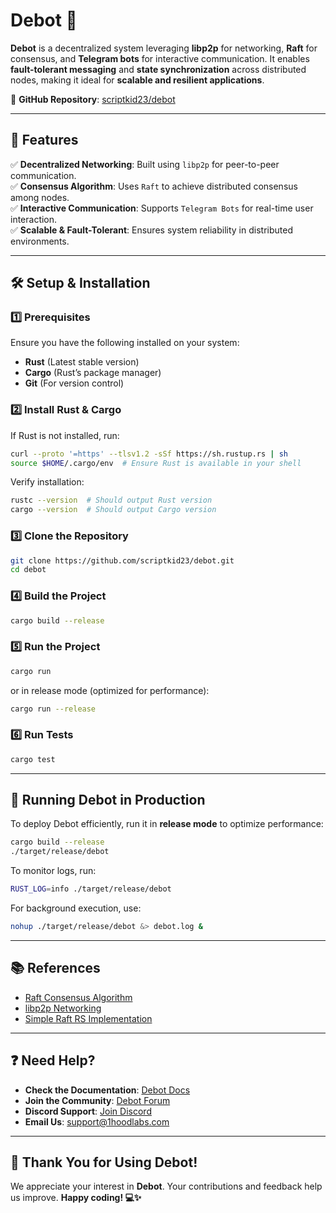 # **Debot** 🚀  

**Debot** is a decentralized system leveraging **libp2p** for networking, **Raft** for consensus, and **Telegram bots** for interactive communication. It enables **fault-tolerant messaging** and **state synchronization** across distributed nodes, making it ideal for **scalable and resilient applications**.  

🔗 **GitHub Repository**: [scriptkid23/debot](https://github.com/scriptkid23/debot)  

---

## **📌 Features**  

✅ **Decentralized Networking**: Built using `libp2p` for peer-to-peer communication.  
✅ **Consensus Algorithm**: Uses `Raft` to achieve distributed consensus among nodes.  
✅ **Interactive Communication**: Supports `Telegram Bots` for real-time user interaction.  
✅ **Scalable & Fault-Tolerant**: Ensures system reliability in distributed environments.  

---

## **🛠️ Setup & Installation**  

### **1️⃣ Prerequisites**  

Ensure you have the following installed on your system:  

- **Rust** (Latest stable version)  
- **Cargo** (Rust’s package manager)  
- **Git** (For version control)  

### **2️⃣ Install Rust & Cargo**  

If Rust is not installed, run:  

```bash
curl --proto '=https' --tlsv1.2 -sSf https://sh.rustup.rs | sh
source $HOME/.cargo/env  # Ensure Rust is available in your shell
```

Verify installation:  

```bash
rustc --version  # Should output Rust version
cargo --version  # Should output Cargo version
```

### **3️⃣ Clone the Repository**  

```bash
git clone https://github.com/scriptkid23/debot.git
cd debot
```

### **4️⃣ Build the Project**  

```bash
cargo build --release
```

### **5️⃣ Run the Project**  

```bash
cargo run
```

or in release mode (optimized for performance):  

```bash
cargo run --release
```

### **6️⃣ Run Tests**  

```bash
cargo test
```

---

## **🚀 Running Debot in Production**  

To deploy Debot efficiently, run it in **release mode** to optimize performance:  

```bash
cargo build --release
./target/release/debot
```

To monitor logs, run:  

```bash
RUST_LOG=info ./target/release/debot
```

For background execution, use:  

```bash
nohup ./target/release/debot &> debot.log &
```

---

## **📚 References**  

- [Raft Consensus Algorithm](https://raft.github.io/)  
- [libp2p Networking](https://libp2p.io/)  
- [Simple Raft RS Implementation](https://github.com/simple-raft-rs/raft-rs/blob/master/src/core.rs)  

---

## **❓ Need Help?**  

- **Check the Documentation**: [Debot Docs](https://docs.debot.io)  
- **Join the Community**: [Debot Forum](https://community.debot.io)  
- **Discord Support**: [Join Discord](https://discord.gg/debot)  
- **Email Us**: [support@1hoodlabs.com](mailto:support@1hoodlabs.com)  

---

## **👏 Thank You for Using Debot!**  

We appreciate your interest in **Debot**. Your contributions and feedback help us improve. **Happy coding! 💻✨**  
